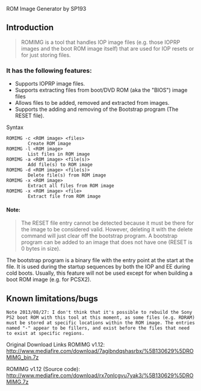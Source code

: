 ROM Image Generator by SP193


## Introduction
> ROMIMG is a tool that handles IOP image files (e.g. those IOPRP images and the boot ROM image itself) that are used for IOP resets or for just storing files.

### It has the following features: 

- Supports IOPRP image files.
- Supports extracting files from boot/DVD ROM (aka the "BIOS") image files
- Allows files to be added, removed and extracted from images.
- Supports the adding and removing of the Bootstrap program (The RESET file).

Syntax
```
ROMIMG -c <ROM image> <files>
        Create ROM image
ROMIMG -l <ROM image>
        List files in ROM image
ROMIMG -a <ROM image> <file(s)>
        Add file(s) to ROM image
ROMIMG -d <ROM image> <file(s)>
        Delete file(s) from ROM image
ROMIMG -x <ROM image>
        Extract all files from ROM image
ROMIMG -x <ROM image> <file>
        Extract file from ROM image
```
#### Note: 
> The RESET file entry cannot be detected because it must be there for the image to be considered valid. However, deleting it with the delete command will just clear off the bootstrap program. A bootstrap program can be added to an image that does not have one (RESET is 0 bytes in size).

The bootstrap program is a binary file with the entry point at the start at the file. It is used during the startup sequences by both the IOP and EE during cold boots. Usually, this feature will not be used except for when building a boot ROM image (e.g. for PCSX2).

## Known limitations/bugs
```
Note 2013/08/27: I don't think that it's possible to rebuild the Sony PS2 boot ROM with this tool at this moment, as some files (e.g. RDRAM) must be stored at specific locations within the ROM image. The entries named "-" appear to be fillers, and exist before the files that need to exist at specific regions.
```

Original Download Links
ROMIMG v1.12: http://www.mediafire.com/download/7agibndqshasrbx/%5B130629%5DROMIMG_bin.7z 

ROMIMG v1.12 (Source code): http://www.mediafire.com/download/rx7onlcgvu7yak3/%5B130629%5DROMIMG.7z 
